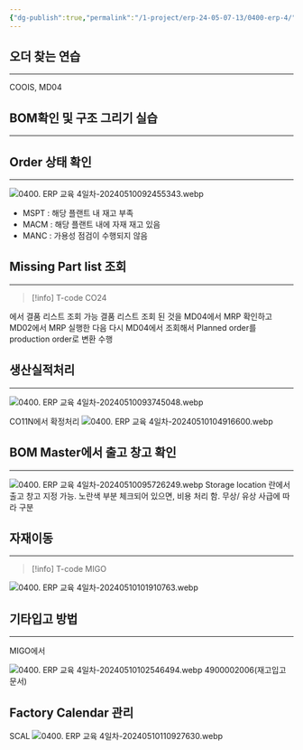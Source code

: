 ```yaml
---
{"dg-publish":true,"permalink":"/1-project/erp-24-05-07-13/0400-erp-4/"}
---
```



## 오더 찾는 연습
---
COOIS, MD04

## BOM확인 및 구조 그리기 실습
---
<style> .container {font-family: sans-serif; text-align: center;} .button-wrapper button {z-index: 1;height: 40px; width: 100px; margin: 10px;padding: 5px;} .excalidraw .App-menu_top .buttonList { display: flex;} .excalidraw-wrapper { height: 800px; margin: 50px; position: relative;} :root[dir="ltr"] .excalidraw .layer-ui__wrapper .zen-mode-transition.App-menu_bottom--transition-left {transform: none;} </style><script src="https://cdn.jsdelivr.net/npm/react@17/umd/react.production.min.js"></script><script src="https://cdn.jsdelivr.net/npm/react-dom@17/umd/react-dom.production.min.js"></script><script type="text/javascript" src="https://cdn.jsdelivr.net/npm/@excalidraw/excalidraw@0/dist/excalidraw.production.min.js"></script><div id="Drawing_2024-05-10_0917.17.excalidraw.md1"></div><script>(function(){const InitialData={"type":"excalidraw","version":2,"source":"https://github.com/zsviczian/obsidian-excalidraw-plugin/releases/tag/2.1.7","elements":[{"type":"rectangle","version":9,"versionNonce":1289749603,"index":"ar1","isDeleted":false,"id":"kGM0MYWKFAsHzEmpONKBW","fillStyle":"solid","strokeWidth":2,"strokeStyle":"solid","roughness":1,"opacity":100,"angle":0,"x":614.982421875,"y":204.9921875,"strokeColor":"#1e1e1e","backgroundColor":"transparent","width":115.796875,"height":47.5,"seed":94942755,"groupIds":[],"frameId":null,"roundness":null,"boundElements":[{"type":"text","id":"75rsihG7"},{"id":"yX2N8bxmwuDN6Wx1RtDSr","type":"arrow"},{"id":"XSBdXwuzz_xXVbknpg5nr","type":"arrow"},{"id":"o2gsjajE7RxeaiSUqC-Po","type":"arrow"},{"id":"J-cIx0H7kk19OdgNVJMHv","type":"arrow"}],"updated":1715301351104,"link":null,"locked":false},{"type":"rectangle","version":9,"versionNonce":1952130893,"index":"ar2","isDeleted":false,"id":"OpvCde5OY0J2l2pRyB3SV","fillStyle":"solid","strokeWidth":2,"strokeStyle":"solid","roughness":1,"opacity":100,"angle":0,"x":120.216796875,"y":334.9921875,"strokeColor":"#1e1e1e","backgroundColor":"transparent","width":113.609375,"height":47.5,"seed":2014575043,"groupIds":[],"frameId":null,"roundness":null,"boundElements":[{"type":"text","id":"Q6tu1hLD"},{"id":"yX2N8bxmwuDN6Wx1RtDSr","type":"arrow"},{"id":"3WrEOq13DB0qEJVF7VNAm","type":"arrow"},{"id":"jTbFR_l3qcvU7jncQD9w-","type":"arrow"},{"id":"abvgqtWm4mcWZEzOwBjyY","type":"arrow"}],"updated":1715301351104,"link":null,"locked":false},{"type":"rectangle","version":8,"versionNonce":1875345411,"index":"ar3","isDeleted":false,"id":"Tp_GYp_GE9gfYzzDWMl4A","fillStyle":"solid","strokeWidth":2,"strokeStyle":"solid","roughness":1,"opacity":100,"angle":0,"x":533.642578125,"y":334.9921875,"strokeColor":"#1e1e1e","backgroundColor":"transparent","width":113.609375,"height":47.5,"seed":1872087395,"groupIds":[],"frameId":null,"roundness":null,"boundElements":[{"type":"text","id":"2xvFiuGm"},{"id":"XSBdXwuzz_xXVbknpg5nr","type":"arrow"},{"id":"IDCtQxnMA8FdEngjbHTkX","type":"arrow"},{"id":"h4Ydtrf3489KUCoBBtxdr","type":"arrow"}],"updated":1715301351104,"link":null,"locked":false},{"type":"rectangle","version":6,"versionNonce":1920120237,"index":"ar4","isDeleted":false,"id":"kHtYiJtK8Vq4OYRLt4Y2A","fillStyle":"solid","strokeWidth":2,"strokeStyle":"solid","roughness":1,"opacity":100,"angle":0,"x":697.251953125,"y":334.9921875,"strokeColor":"#1e1e1e","backgroundColor":"transparent","width":116.125,"height":47.5,"seed":561816835,"groupIds":[],"frameId":null,"roundness":null,"boundElements":[{"type":"text","id":"GvfXE8qt"},{"id":"o2gsjajE7RxeaiSUqC-Po","type":"arrow"}],"updated":1715301351104,"link":null,"locked":false},{"type":"rectangle","version":6,"versionNonce":729712547,"index":"ar5","isDeleted":false,"id":"JY1PCshZKK8rLwIfo91wB","fillStyle":"solid","strokeWidth":2,"strokeStyle":"solid","roughness":1,"opacity":100,"angle":0,"x":863.376953125,"y":334.9921875,"strokeColor":"#1e1e1e","backgroundColor":"transparent","width":116.90625,"height":47.5,"seed":356977827,"groupIds":[],"frameId":null,"roundness":null,"boundElements":[{"type":"text","id":"Hh2Olhx2"},{"id":"J-cIx0H7kk19OdgNVJMHv","type":"arrow"}],"updated":1715301351104,"link":null,"locked":false},{"type":"rectangle","version":6,"versionNonce":927561741,"index":"ar6","isDeleted":false,"id":"TQW-lTf6RvSpPFpNX6J8y","fillStyle":"solid","strokeWidth":2,"strokeStyle":"solid","roughness":1,"opacity":100,"angle":0,"x":-46.537109375,"y":464.9921875,"strokeColor":"#1e1e1e","backgroundColor":"transparent","width":116.125,"height":47.5,"seed":1587773507,"groupIds":[],"frameId":null,"roundness":null,"boundElements":[{"type":"text","id":"v3gh8VcL"},{"id":"3WrEOq13DB0qEJVF7VNAm","type":"arrow"}],"updated":1715301351104,"link":null,"locked":false},{"type":"rectangle","version":6,"versionNonce":1446222659,"index":"ar8","isDeleted":false,"id":"x-vAvaXg-fLEnAIXNU-ve","fillStyle":"solid","strokeWidth":2,"strokeStyle":"solid","roughness":1,"opacity":100,"angle":0,"x":119.587890625,"y":464.9921875,"strokeColor":"#1e1e1e","backgroundColor":"transparent","width":116.125,"height":47.5,"seed":393248739,"groupIds":[],"frameId":null,"roundness":null,"boundElements":[{"type":"text","id":"dJfNumwT"},{"id":"jTbFR_l3qcvU7jncQD9w-","type":"arrow"}],"updated":1715301351104,"link":null,"locked":false},{"type":"rectangle","version":9,"versionNonce":215543405,"index":"ar9","isDeleted":false,"id":"NcbpqrqBZJJtW8XWx8x1G","fillStyle":"solid","strokeWidth":2,"strokeStyle":"solid","roughness":1,"opacity":100,"angle":0,"x":285.712890625,"y":464.9921875,"strokeColor":"#1e1e1e","backgroundColor":"transparent","width":113.609375,"height":47.5,"seed":431786883,"groupIds":[],"frameId":null,"roundness":null,"boundElements":[{"type":"text","id":"5Ori5lPg"},{"id":"abvgqtWm4mcWZEzOwBjyY","type":"arrow"},{"id":"B8KnhJGRuFSZq-UyWFpuZ","type":"arrow"},{"id":"xenD-PEFwNopq80JM49Qr","type":"arrow"},{"id":"yBZwuC8188H4Pwz4pg-rT","type":"arrow"}],"updated":1715301351104,"link":null,"locked":false},{"type":"rectangle","version":8,"versionNonce":2084911843,"index":"arA","isDeleted":false,"id":"fhdF7tMbNUgTey7s1XPP-","fillStyle":"solid","strokeWidth":2,"strokeStyle":"solid","roughness":1,"opacity":100,"angle":0,"x":35.294921875,"y":594.9921875,"strokeColor":"#1e1e1e","backgroundColor":"transparent","width":116.09375,"height":47.5,"seed":2043028259,"groupIds":[],"frameId":null,"roundness":null,"boundElements":[{"type":"text","id":"2vr7VEYH"},{"id":"B8KnhJGRuFSZq-UyWFpuZ","type":"arrow"},{"id":"DHmXkZ1e_48l7T-mMVax5","type":"arrow"},{"id":"BSeC-9v12kIWZMEa-K2Qc","type":"arrow"}],"updated":1715301351104,"link":null,"locked":false},{"type":"rectangle","version":6,"versionNonce":1105893581,"index":"arB","isDeleted":false,"id":"6h5XLISUH9fCEMYTkvmTs","fillStyle":"solid","strokeWidth":2,"strokeStyle":"solid","roughness":1,"opacity":100,"angle":0,"x":283.205078125,"y":594.9921875,"strokeColor":"#1e1e1e","backgroundColor":"transparent","width":118.625,"height":47.5,"seed":1073465027,"groupIds":[],"frameId":null,"roundness":null,"boundElements":[{"type":"text","id":"QrCVMUpj"},{"id":"xenD-PEFwNopq80JM49Qr","type":"arrow"}],"updated":1715301351104,"link":null,"locked":false},{"type":"rectangle","version":6,"versionNonce":440526467,"index":"arC","isDeleted":false,"id":"TjnsYlNaNW0_jTnAUAFO0","fillStyle":"solid","strokeWidth":2,"strokeStyle":"solid","roughness":1,"opacity":100,"angle":0,"x":451.830078125,"y":594.9921875,"strokeColor":"#1e1e1e","backgroundColor":"transparent","width":118.625,"height":47.5,"seed":1660679779,"groupIds":[],"frameId":null,"roundness":null,"boundElements":[{"type":"text","id":"CeYh8feZ"},{"id":"yBZwuC8188H4Pwz4pg-rT","type":"arrow"}],"updated":1715301351104,"link":null,"locked":false},{"type":"rectangle","version":6,"versionNonce":270006061,"index":"arD","isDeleted":false,"id":"-zZuGrho_N9zLvWtWY7Y8","fillStyle":"solid","strokeWidth":2,"strokeStyle":"solid","roughness":1,"opacity":100,"angle":0,"x":-50.283203125,"y":724.9921875,"strokeColor":"#1e1e1e","backgroundColor":"transparent","width":118.625,"height":47.5,"seed":26554883,"groupIds":[],"frameId":null,"roundness":null,"boundElements":[{"type":"text","id":"vResWIUA"},{"id":"DHmXkZ1e_48l7T-mMVax5","type":"arrow"}],"updated":1715301351104,"link":null,"locked":false},{"type":"rectangle","version":6,"versionNonce":384310819,"index":"arE","isDeleted":false,"id":"kRkBfZqkiNM0Vc042MOsO","fillStyle":"solid","strokeWidth":2,"strokeStyle":"solid","roughness":1,"opacity":100,"angle":0,"x":118.341796875,"y":724.9921875,"strokeColor":"#1e1e1e","backgroundColor":"transparent","width":118.625,"height":47.5,"seed":1556478371,"groupIds":[],"frameId":null,"roundness":null,"boundElements":[{"type":"text","id":"Trda5q93"},{"id":"BSeC-9v12kIWZMEa-K2Qc","type":"arrow"}],"updated":1715301351104,"link":null,"locked":false},{"type":"rectangle","version":6,"versionNonce":1103792525,"index":"arG","isDeleted":false,"id":"k-wrV_csm44ngSTLwTtHr","fillStyle":"solid","strokeWidth":2,"strokeStyle":"solid","roughness":1,"opacity":100,"angle":0,"x":449.322265625,"y":464.9921875,"strokeColor":"#1e1e1e","backgroundColor":"transparent","width":116.125,"height":47.5,"seed":297585987,"groupIds":[],"frameId":null,"roundness":null,"boundElements":[{"type":"text","id":"yKsoyydh"},{"id":"IDCtQxnMA8FdEngjbHTkX","type":"arrow"}],"updated":1715301351104,"link":null,"locked":false},{"type":"rectangle","version":6,"versionNonce":2099667395,"index":"arH","isDeleted":false,"id":"eIu6ZZIiMERiSZXh8BqM7","fillStyle":"solid","strokeWidth":2,"strokeStyle":"solid","roughness":1,"opacity":100,"angle":0,"x":615.447265625,"y":464.9921875,"strokeColor":"#1e1e1e","backgroundColor":"transparent","width":116.125,"height":47.5,"seed":332934371,"groupIds":[],"frameId":null,"roundness":null,"boundElements":[{"type":"text","id":"NvlXzQSc"},{"id":"h4Ydtrf3489KUCoBBtxdr","type":"arrow"}],"updated":1715301351104,"link":null,"locked":false},{"type":"arrow","version":11,"versionNonce":1236323661,"index":"arI","isDeleted":false,"id":"yX2N8bxmwuDN6Wx1RtDSr","fillStyle":"solid","strokeWidth":2,"strokeStyle":"solid","roughness":1,"opacity":100,"angle":0,"x":613.982421875,"y":236.4633213880631,"strokeColor":"#1e1e1e","backgroundColor":"transparent","width":436.960625,"height":93.2288661119369,"seed":1722194051,"groupIds":[],"frameId":null,"roundness":{"type":2},"boundElements":[{"type":"text","id":"AcQNrOSe"}],"updated":1715302083255,"link":null,"locked":false,"startBinding":{"elementId":"kGM0MYWKFAsHzEmpONKBW","gap":1,"focus":-0.000014296130961960877},"endBinding":{"elementId":"OpvCde5OY0J2l2pRyB3SV","gap":5.299999999999997,"focus":0.000005501306560428155},"lastCommittedPoint":null,"startArrowhead":null,"endArrowhead":"arrow","points":[[0,0],[-436.960625,57.27886611193691],[-436.960625,93.2288661119369]]},{"type":"arrow","version":11,"versionNonce":2051338317,"index":"arJ","isDeleted":false,"id":"XSBdXwuzz_xXVbknpg5nr","fillStyle":"solid","strokeWidth":2,"strokeStyle":"solid","roughness":1,"opacity":100,"angle":0,"x":641.4925786931818,"y":253.49218750000006,"strokeColor":"#1e1e1e","backgroundColor":"transparent","width":51.04578181818181,"height":76.19999999999993,"seed":400986147,"groupIds":[],"frameId":null,"roundness":{"type":2},"boundElements":[{"type":"text","id":"dsz58Kcq"}],"updated":1715302083257,"link":null,"locked":false,"startBinding":{"elementId":"kGM0MYWKFAsHzEmpONKBW","gap":1,"focus":-0.0000013556016067877558},"endBinding":{"elementId":"Tp_GYp_GE9gfYzzDWMl4A","gap":5.299999999999997,"focus":-0.000008251959840141892},"lastCommittedPoint":null,"startArrowhead":null,"endArrowhead":"arrow","points":[[0,0],[-51.04578181818181,40.24999999999994],[-51.04578181818181,76.19999999999993]]},{"type":"arrow","version":11,"versionNonce":973705869,"index":"arK","isDeleted":false,"id":"o2gsjajE7RxeaiSUqC-Po","fillStyle":"solid","strokeWidth":2,"strokeStyle":"solid","roughness":1,"opacity":100,"angle":0,"x":704.2690150568181,"y":253.4921875,"strokeColor":"#1e1e1e","backgroundColor":"transparent","width":51.04578181818181,"height":76.19999999999999,"seed":2038862787,"groupIds":[],"frameId":null,"roundness":{"type":2},"boundElements":[{"type":"text","id":"BMdVA4JS"}],"updated":1715302083258,"link":null,"locked":false,"startBinding":{"elementId":"kGM0MYWKFAsHzEmpONKBW","gap":1,"focus":0.0000027757556718765834},"endBinding":{"elementId":"kHtYiJtK8Vq4OYRLt4Y2A","gap":5.299999999999997,"focus":0.0000059203444556528615},"lastCommittedPoint":null,"startArrowhead":null,"endArrowhead":"arrow","points":[[0,0],[51.04578181818181,40.25],[51.04578181818181,76.19999999999999]]},{"type":"arrow","version":11,"versionNonce":172364621,"index":"arL","isDeleted":false,"id":"J-cIx0H7kk19OdgNVJMHv","fillStyle":"solid","strokeWidth":2,"strokeStyle":"solid","roughness":1,"opacity":100,"angle":0,"x":731.779296875,"y":244.12015613909972,"strokeColor":"#1e1e1e","backgroundColor":"transparent","width":190.05050000000006,"height":85.57203136090027,"seed":463807331,"groupIds":[],"frameId":null,"roundness":{"type":2},"boundElements":[{"type":"text","id":"uKIE1trZ"}],"updated":1715302083259,"link":null,"locked":false,"startBinding":{"elementId":"kGM0MYWKFAsHzEmpONKBW","gap":1,"focus":-0.000009406573364124251},"endBinding":{"elementId":"JY1PCshZKK8rLwIfo91wB","gap":5.300000000000011,"focus":-0.000004811547713550154},"lastCommittedPoint":null,"startArrowhead":null,"endArrowhead":"arrow","points":[[0,0],[190.05050000000006,49.62203136090027],[190.05050000000006,85.57203136090027]]},{"type":"arrow","version":11,"versionNonce":1751737357,"index":"arM","isDeleted":false,"id":"3WrEOq13DB0qEJVF7VNAm","fillStyle":"solid","strokeWidth":2,"strokeStyle":"solid","roughness":1,"opacity":100,"angle":0,"x":119.216796875,"y":381.4459431099401,"strokeColor":"#1e1e1e","backgroundColor":"transparent","width":107.691,"height":78.24624439005987,"seed":110149379,"groupIds":[],"frameId":null,"roundness":{"type":2},"boundElements":[{"type":"text","id":"S96vRJIs"}],"updated":1715302083259,"link":null,"locked":false,"startBinding":{"elementId":"OpvCde5OY0J2l2pRyB3SV","gap":1,"focus":-0.000013901617025718222},"endBinding":{"elementId":"TQW-lTf6RvSpPFpNX6J8y","gap":5.300000000000011,"focus":0.0000069967707211625215},"lastCommittedPoint":null,"startArrowhead":null,"endArrowhead":"arrow","points":[[0,0],[-107.691,42.29624439005991],[-107.691,78.24624439005987]]},{"type":"arrow","version":11,"versionNonce":83854541,"index":"arO","isDeleted":false,"id":"jTbFR_l3qcvU7jncQD9w-","fillStyle":"solid","strokeWidth":2,"strokeStyle":"solid","roughness":1,"opacity":100,"angle":0,"x":177.26049384469695,"y":383.4921875,"strokeColor":"#1e1e1e","backgroundColor":"transparent","width":0.3903030303030448,"height":76.19999999999999,"seed":885515939,"groupIds":[],"frameId":null,"roundness":{"type":2},"boundElements":[{"type":"text","id":"kK6NnSKZ"}],"updated":1715302083261,"link":null,"locked":false,"startBinding":{"elementId":"OpvCde5OY0J2l2pRyB3SV","gap":1,"focus":0.000017367063513677392},"endBinding":{"elementId":"x-vAvaXg-fLEnAIXNU-ve","gap":5.300000000000011,"focus":0.0000069967707211625215},"lastCommittedPoint":null,"startArrowhead":null,"endArrowhead":"arrow","points":[[0,0],[0.3903030303030448,40.25],[0.3903030303030448,76.19999999999999]]},{"type":"arrow","version":11,"versionNonce":1570010509,"index":"arP","isDeleted":false,"id":"abvgqtWm4mcWZEzOwBjyY","fillStyle":"solid","strokeWidth":2,"strokeStyle":"solid","roughness":1,"opacity":100,"angle":0,"x":234.826171875,"y":381.44608677846577,"strokeColor":"#1e1e1e","backgroundColor":"transparent","width":107.69162499999999,"height":78.24610072153422,"seed":1291393603,"groupIds":[],"frameId":null,"roundness":{"type":2},"boundElements":[{"type":"text","id":"KzAKffD0"}],"updated":1715302083262,"link":null,"locked":false,"startBinding":{"elementId":"OpvCde5OY0J2l2pRyB3SV","gap":1,"focus":0.000021555674257866563},"endBinding":{"elementId":"NcbpqrqBZJJtW8XWx8x1G","gap":5.300000000000011,"focus":0.000003850914591999504},"lastCommittedPoint":null,"startArrowhead":null,"endArrowhead":"arrow","points":[[0,0],[107.69162499999999,42.29610072153426],[107.69162499999999,78.24610072153422]]},{"type":"arrow","version":11,"versionNonce":1842108557,"index":"arQ","isDeleted":false,"id":"B8KnhJGRuFSZq-UyWFpuZ","fillStyle":"solid","strokeWidth":2,"strokeStyle":"solid","roughness":1,"opacity":100,"angle":0,"x":284.712890625,"y":503.82102356904113,"strokeColor":"#1e1e1e","backgroundColor":"transparent","width":191.37109375,"height":85.87116393095891,"seed":469948899,"groupIds":[],"frameId":null,"roundness":{"type":2},"boundElements":[{"type":"text","id":"ekWEReH6"}],"updated":1715302083264,"link":null,"locked":false,"startBinding":{"elementId":"NcbpqrqBZJJtW8XWx8x1G","gap":1,"focus":0.0000032421407561491594},"endBinding":{"elementId":"fhdF7tMbNUgTey7s1XPP-","gap":5.300000000000011,"focus":0},"lastCommittedPoint":null,"startArrowhead":null,"endArrowhead":"arrow","points":[[0,0],[-191.37109375,49.92116393095887],[-191.37109375,85.87116393095891]]},{"type":"arrow","version":11,"versionNonce":896912077,"index":"arR","isDeleted":false,"id":"xenD-PEFwNopq80JM49Qr","fillStyle":"solid","strokeWidth":2,"strokeStyle":"solid","roughness":1,"opacity":100,"angle":0,"x":342.517796875,"y":513.4921875,"strokeColor":"#1e1e1e","backgroundColor":"transparent","width":0,"height":76.20000000000005,"seed":1324590467,"groupIds":[],"frameId":null,"roundness":{"type":2},"boundElements":[{"type":"text","id":"hN32Pmw8"}],"updated":1715302083265,"link":null,"locked":false,"startBinding":{"elementId":"NcbpqrqBZJJtW8XWx8x1G","gap":1,"focus":-0.000003850914591999505},"endBinding":{"elementId":"6h5XLISUH9fCEMYTkvmTs","gap":5.300000000000011,"focus":0.000003688092728981612},"lastCommittedPoint":null,"startArrowhead":null,"endArrowhead":"arrow","points":[[0,0],[0,76.20000000000005]]},{"type":"arrow","version":11,"versionNonce":766589837,"index":"arS","isDeleted":false,"id":"yBZwuC8188H4Pwz4pg-rT","fillStyle":"solid","strokeWidth":2,"strokeStyle":"solid","roughness":1,"opacity":100,"angle":0,"x":400.322265625,"y":511.0248324551627,"strokeColor":"#1e1e1e","backgroundColor":"transparent","width":110.82053125000004,"height":78.66735504483734,"seed":1829371171,"groupIds":[],"frameId":null,"roundness":{"type":2},"boundElements":[{"type":"text","id":"dYXuvcHc"}],"updated":1715302083266,"link":null,"locked":false,"startBinding":{"elementId":"NcbpqrqBZJJtW8XWx8x1G","gap":1,"focus":0.000021981151301707896},"endBinding":{"elementId":"TjnsYlNaNW0_jTnAUAFO0","gap":5.300000000000011,"focus":0.0000036880927299399835},"lastCommittedPoint":null,"startArrowhead":null,"endArrowhead":"arrow","points":[[0,0],[110.82053125000004,42.71735504483729],[110.82053125000004,78.66735504483734]]},{"type":"arrow","version":11,"versionNonce":349666381,"index":"arT","isDeleted":false,"id":"DHmXkZ1e_48l7T-mMVax5","fillStyle":"solid","strokeWidth":2,"strokeStyle":"solid","roughness":1,"opacity":100,"angle":0,"x":61.238681723484795,"y":643.4921875,"strokeColor":"#1e1e1e","backgroundColor":"transparent","width":52.20888484848479,"height":76.20000000000005,"seed":297033923,"groupIds":[],"frameId":null,"roundness":{"type":2},"boundElements":[{"type":"text","id":"hgzAxsYV"}],"updated":1715302083266,"link":null,"locked":false,"startBinding":{"elementId":"fhdF7tMbNUgTey7s1XPP-","gap":1,"focus":-0.00000545672651743075},"endBinding":{"elementId":"-zZuGrho_N9zLvWtWY7Y8","gap":5.2999999999999545,"focus":0.00000842992623818567},"lastCommittedPoint":null,"startArrowhead":null,"endArrowhead":"arrow","points":[[0,0],[-52.20888484848479,40.25],[-52.20888484848479,76.20000000000005]]},{"type":"arrow","version":11,"versionNonce":712281357,"index":"arU","isDeleted":false,"id":"BSeC-9v12kIWZMEa-K2Qc","fillStyle":"solid","strokeWidth":2,"strokeStyle":"solid","roughness":1,"opacity":100,"angle":0,"x":125.44493626893939,"y":643.4921875,"strokeColor":"#1e1e1e","backgroundColor":"transparent","width":52.2098606060606,"height":76.20000000000005,"seed":1720799331,"groupIds":[],"frameId":null,"roundness":{"type":2},"boundElements":[{"type":"text","id":"2le9xQEp"}],"updated":1715302083267,"link":null,"locked":false,"startBinding":{"elementId":"fhdF7tMbNUgTey7s1XPP-","gap":1,"focus":0.000011936511909634088},"endBinding":{"elementId":"kRkBfZqkiNM0Vc042MOsO","gap":5.2999999999999545,"focus":0.000008429926237946076},"lastCommittedPoint":null,"startArrowhead":null,"endArrowhead":"arrow","points":[[0,0],[52.2098606060606,40.25],[52.2098606060606,76.20000000000005]]},{"type":"arrow","version":11,"versionNonce":991194573,"index":"arV","isDeleted":false,"id":"IDCtQxnMA8FdEngjbHTkX","fillStyle":"solid","strokeWidth":2,"strokeStyle":"solid","roughness":1,"opacity":100,"angle":0,"x":558.819905965909,"y":383.4921875,"strokeColor":"#1e1e1e","backgroundColor":"transparent","width":51.43510909090901,"height":76.19999999999999,"seed":1567575043,"groupIds":[],"frameId":null,"roundness":{"type":2},"boundElements":[{"type":"text","id":"daeeIS5c"}],"updated":1715302083268,"link":null,"locked":false,"startBinding":{"elementId":"Tp_GYp_GE9gfYzzDWMl4A","gap":1,"focus":-0.0000050524117632588995},"endBinding":{"elementId":"k-wrV_csm44ngSTLwTtHr","gap":5.300000000000011,"focus":5.38213132510079e-7},"lastCommittedPoint":null,"startArrowhead":null,"endArrowhead":"arrow","points":[[0,0],[-51.43510909090901,40.25],[-51.43510909090901,76.19999999999999]]},{"type":"arrow","version":11,"versionNonce":1615011469,"index":"arW","isDeleted":false,"id":"h4Ydtrf3489KUCoBBtxdr","fillStyle":"solid","strokeWidth":2,"strokeStyle":"solid","roughness":1,"opacity":100,"angle":0,"x":622.0746877840909,"y":383.4921875,"strokeColor":"#1e1e1e","backgroundColor":"transparent","width":51.43510909090912,"height":76.19999999999999,"seed":709677987,"groupIds":[],"frameId":null,"roundness":{"type":2},"boundElements":[{"type":"text","id":"5F09szJs"}],"updated":1715302083269,"link":null,"locked":false,"startBinding":{"elementId":"Tp_GYp_GE9gfYzzDWMl4A","gap":1,"focus":0.000004335295254803785},"endBinding":{"elementId":"eIu6ZZIiMERiSZXh8BqM7","gap":5.300000000000011,"focus":5.38213132510079e-7},"lastCommittedPoint":null,"startArrowhead":null,"endArrowhead":"arrow","points":[[0,0],[51.43510909090912,40.25],[51.43510909090912,76.19999999999999]]},{"type":"text","version":6,"versionNonce":1806593165,"index":"arX","isDeleted":false,"id":"75rsihG7","fillStyle":"solid","strokeWidth":2,"strokeStyle":"solid","roughness":1,"opacity":100,"angle":0,"x":630.410888671875,"y":216.2421875,"strokeColor":"#1e1e1e","backgroundColor":"transparent","width":84.93994140625,"height":25,"seed":2102945603,"groupIds":[],"frameId":null,"roundness":null,"boundElements":[],"updated":1715301351104,"link":null,"locked":false,"fontSize":20,"fontFamily":1,"text":"T-FFP113","rawText":"T-FFP113","textAlign":"center","verticalAlign":"middle","containerId":"kGM0MYWKFAsHzEmpONKBW","originalText":"T-FFP113","lineHeight":1.25},{"type":"text","version":6,"versionNonce":1042689731,"index":"arY","isDeleted":false,"id":"Q6tu1hLD","fillStyle":"solid","strokeWidth":2,"strokeStyle":"solid","roughness":1,"opacity":100,"angle":0,"x":133.87152099609375,"y":346.2421875,"strokeColor":"#1e1e1e","backgroundColor":"transparent","width":86.2999267578125,"height":25,"seed":2096137955,"groupIds":[],"frameId":null,"roundness":null,"boundElements":[],"updated":1715301351104,"link":null,"locked":false,"fontSize":20,"fontFamily":1,"text":"T-SSP113","rawText":"T-SSP113","textAlign":"center","verticalAlign":"middle","containerId":"OpvCde5OY0J2l2pRyB3SV","originalText":"T-SSP113","lineHeight":1.25},{"type":"text","version":6,"versionNonce":1101746925,"index":"arZ","isDeleted":false,"id":"2xvFiuGm","fillStyle":"solid","strokeWidth":2,"strokeStyle":"solid","roughness":1,"opacity":100,"angle":0,"x":542.8873062133789,"y":346.2421875,"strokeColor":"#1e1e1e","backgroundColor":"transparent","width":95.11991882324219,"height":25,"seed":2141434499,"groupIds":[],"frameId":null,"roundness":null,"boundElements":[],"updated":1715301351104,"link":null,"locked":false,"fontSize":20,"fontFamily":1,"text":"T-SSP213","rawText":"T-SSP213","textAlign":"center","verticalAlign":"middle","containerId":"Tp_GYp_GE9gfYzzDWMl4A","originalText":"T-SSP213","lineHeight":1.25},{"type":"text","version":6,"versionNonce":2140757603,"index":"ara","isDeleted":false,"id":"GvfXE8qt","fillStyle":"solid","strokeWidth":2,"strokeStyle":"solid","roughness":1,"opacity":100,"angle":0,"x":711.464485168457,"y":346.2421875,"strokeColor":"#1e1e1e","backgroundColor":"transparent","width":87.69993591308594,"height":25,"seed":103836195,"groupIds":[],"frameId":null,"roundness":null,"boundElements":[],"updated":1715301351104,"link":null,"locked":false,"fontSize":20,"fontFamily":1,"text":"T-RSP113","rawText":"T-RSP113","textAlign":"center","verticalAlign":"middle","containerId":"kHtYiJtK8Vq4OYRLt4Y2A","originalText":"T-RSP113","lineHeight":1.25},{"type":"text","version":6,"versionNonce":1744596301,"index":"arb","isDeleted":false,"id":"Hh2Olhx2","fillStyle":"solid","strokeWidth":2,"strokeStyle":"solid","roughness":1,"opacity":100,"angle":0,"x":872.7201156616211,"y":346.2421875,"strokeColor":"#1e1e1e","backgroundColor":"transparent","width":98.21992492675781,"height":25,"seed":1971662275,"groupIds":[],"frameId":null,"roundness":null,"boundElements":[],"updated":1715301351104,"link":null,"locked":false,"fontSize":20,"fontFamily":1,"text":"T-DSP100","rawText":"T-DSP100","textAlign":"center","verticalAlign":"middle","containerId":"JY1PCshZKK8rLwIfo91wB","originalText":"T-DSP100","lineHeight":1.25},{"type":"text","version":6,"versionNonce":1984272899,"index":"ard","isDeleted":false,"id":"v3gh8VcL","fillStyle":"solid","strokeWidth":2,"strokeStyle":"solid","roughness":1,"opacity":100,"angle":0,"x":-35.79457092285156,"y":476.2421875,"strokeColor":"#1e1e1e","backgroundColor":"transparent","width":94.63992309570312,"height":25,"seed":281050467,"groupIds":[],"frameId":null,"roundness":null,"boundElements":[],"updated":1715301351104,"link":null,"locked":false,"fontSize":20,"fontFamily":1,"text":"T-RSP513","rawText":"T-RSP513","textAlign":"center","verticalAlign":"middle","containerId":"TQW-lTf6RvSpPFpNX6J8y","originalText":"T-RSP513","lineHeight":1.25},{"type":"text","version":6,"versionNonce":771439533,"index":"are","isDeleted":false,"id":"dJfNumwT","fillStyle":"solid","strokeWidth":2,"strokeStyle":"solid","roughness":1,"opacity":100,"angle":0,"x":130.1104278564453,"y":476.2421875,"strokeColor":"#1e1e1e","backgroundColor":"transparent","width":95.07992553710938,"height":25,"seed":858839299,"groupIds":[],"frameId":null,"roundness":null,"boundElements":[],"updated":1715301351104,"link":null,"locked":false,"fontSize":20,"fontFamily":1,"text":"T-RSP613","rawText":"T-RSP613","textAlign":"center","verticalAlign":"middle","containerId":"x-vAvaXg-fLEnAIXNU-ve","originalText":"T-RSP613","lineHeight":1.25},{"type":"text","version":6,"versionNonce":791241123,"index":"arf","isDeleted":false,"id":"5Ori5lPg","fillStyle":"solid","strokeWidth":2,"strokeStyle":"solid","roughness":1,"opacity":100,"angle":0,"x":295.26761627197266,"y":476.2421875,"strokeColor":"#1e1e1e","backgroundColor":"transparent","width":94.49992370605469,"height":25,"seed":1247068323,"groupIds":[],"frameId":null,"roundness":null,"boundElements":[],"updated":1715301351104,"link":null,"locked":false,"fontSize":20,"fontFamily":1,"text":"T-SSP313","rawText":"T-SSP313","textAlign":"center","verticalAlign":"middle","containerId":"NcbpqrqBZJJtW8XWx8x1G","originalText":"T-SSP313","lineHeight":1.25},{"type":"text","version":6,"versionNonce":1003568653,"index":"arg","isDeleted":false,"id":"2vr7VEYH","fillStyle":"solid","strokeWidth":2,"strokeStyle":"solid","roughness":1,"opacity":100,"angle":0,"x":48.231834411621094,"y":606.2421875,"strokeColor":"#1e1e1e","backgroundColor":"transparent","width":90.21992492675781,"height":25,"seed":265991235,"groupIds":[],"frameId":null,"roundness":null,"boundElements":[],"updated":1715301351104,"link":null,"locked":false,"fontSize":20,"fontFamily":1,"text":"T-SPT113","rawText":"T-SPT113","textAlign":"center","verticalAlign":"middle","containerId":"fhdF7tMbNUgTey7s1XPP-","originalText":"T-SPT113","lineHeight":1.25},{"type":"text","version":6,"versionNonce":326317379,"index":"arh","isDeleted":false,"id":"QrCVMUpj","fillStyle":"solid","strokeWidth":2,"strokeStyle":"solid","roughness":1,"opacity":100,"angle":0,"x":292.29761505126953,"y":606.2421875,"strokeColor":"#1e1e1e","backgroundColor":"transparent","width":100.43992614746094,"height":25,"seed":60896227,"groupIds":[],"frameId":null,"roundness":null,"boundElements":[],"updated":1715301351104,"link":null,"locked":false,"fontSize":20,"fontFamily":1,"text":"T-RPT213","rawText":"T-RPT213","textAlign":"center","verticalAlign":"middle","containerId":"6h5XLISUH9fCEMYTkvmTs","originalText":"T-RPT213","lineHeight":1.25},{"type":"text","version":6,"versionNonce":2021127277,"index":"ari","isDeleted":false,"id":"CeYh8feZ","fillStyle":"solid","strokeWidth":2,"strokeStyle":"solid","roughness":1,"opacity":100,"angle":0,"x":460.92261505126953,"y":606.2421875,"strokeColor":"#1e1e1e","backgroundColor":"transparent","width":100.43992614746094,"height":25,"seed":632733571,"groupIds":[],"frameId":null,"roundness":null,"boundElements":[],"updated":1715301351104,"link":null,"locked":false,"fontSize":20,"fontFamily":1,"text":"T-RPT213","rawText":"T-RPT213","textAlign":"center","verticalAlign":"middle","containerId":"TjnsYlNaNW0_jTnAUAFO0","originalText":"T-RPT213","lineHeight":1.25},{"type":"text","version":6,"versionNonce":1652659427,"index":"arj","isDeleted":false,"id":"vResWIUA","fillStyle":"solid","strokeWidth":2,"strokeStyle":"solid","roughness":1,"opacity":100,"angle":0,"x":-40.88066864013672,"y":736.2421875,"strokeColor":"#1e1e1e","backgroundColor":"transparent","width":99.81993103027344,"height":25,"seed":1884935971,"groupIds":[],"frameId":null,"roundness":null,"boundElements":[],"updated":1715301351104,"link":null,"locked":false,"fontSize":20,"fontFamily":1,"text":"T-RPT313","rawText":"T-RPT313","textAlign":"center","verticalAlign":"middle","containerId":"-zZuGrho_N9zLvWtWY7Y8","originalText":"T-RPT313","lineHeight":1.25},{"type":"text","version":6,"versionNonce":800644813,"index":"arl","isDeleted":false,"id":"Trda5q93","fillStyle":"solid","strokeWidth":2,"strokeStyle":"solid","roughness":1,"opacity":100,"angle":0,"x":128.15433502197266,"y":736.2421875,"strokeColor":"#1e1e1e","backgroundColor":"transparent","width":98.99992370605469,"height":25,"seed":301529795,"groupIds":[],"frameId":null,"roundness":null,"boundElements":[],"updated":1715301351104,"link":null,"locked":false,"fontSize":20,"fontFamily":1,"text":"T-RPT413","rawText":"T-RPT413","textAlign":"center","verticalAlign":"middle","containerId":"kRkBfZqkiNM0Vc042MOsO","originalText":"T-RPT413","lineHeight":1.25},{"type":"text","version":6,"versionNonce":1810038915,"index":"arm","isDeleted":false,"id":"yKsoyydh","fillStyle":"solid","strokeWidth":2,"strokeStyle":"solid","roughness":1,"opacity":100,"angle":0,"x":460.8647994995117,"y":476.2421875,"strokeColor":"#1e1e1e","backgroundColor":"transparent","width":93.03993225097656,"height":25,"seed":1731373667,"groupIds":[],"frameId":null,"roundness":null,"boundElements":[],"updated":1715301351104,"link":null,"locked":false,"fontSize":20,"fontFamily":1,"text":"T-RSP713","rawText":"T-RSP713","textAlign":"center","verticalAlign":"middle","containerId":"k-wrV_csm44ngSTLwTtHr","originalText":"T-RSP713","lineHeight":1.25},{"type":"text","version":6,"versionNonce":2016247085,"index":"arn","isDeleted":false,"id":"NvlXzQSc","fillStyle":"solid","strokeWidth":2,"strokeStyle":"solid","roughness":1,"opacity":100,"angle":0,"x":624.7198028564453,"y":476.2421875,"strokeColor":"#1e1e1e","backgroundColor":"transparent","width":97.57992553710938,"height":25,"seed":886400515,"groupIds":[],"frameId":null,"roundness":null,"boundElements":[],"updated":1715301351104,"link":null,"locked":false,"fontSize":20,"fontFamily":1,"text":"T-RSP813","rawText":"T-RSP813","textAlign":"center","verticalAlign":"middle","containerId":"eIu6ZZIiMERiSZXh8BqM7","originalText":"T-RSP813","lineHeight":1.25},{"type":"text","version":6,"versionNonce":156629027,"index":"aro","isDeleted":false,"id":"AcQNrOSe","fillStyle":"solid","strokeWidth":2,"strokeStyle":"solid","roughness":1,"opacity":100,"angle":0,"x":174.31179779052735,"y":281.2421875,"strokeColor":"#1e1e1e","backgroundColor":"transparent","width":5.4199981689453125,"height":25,"seed":568307107,"groupIds":[],"frameId":null,"roundness":null,"boundElements":[],"updated":1715301351104,"link":null,"locked":false,"fontSize":20,"fontFamily":1,"text":"1","rawText":"1","textAlign":"center","verticalAlign":"middle","containerId":"yX2N8bxmwuDN6Wx1RtDSr","originalText":"1","lineHeight":1.25},{"type":"text","version":6,"versionNonce":1497321357,"index":"arp","isDeleted":false,"id":"dsz58Kcq","fillStyle":"solid","strokeWidth":2,"strokeStyle":"solid","roughness":1,"opacity":100,"angle":0,"x":587.7367977905274,"y":281.2421875,"strokeColor":"#1e1e1e","backgroundColor":"transparent","width":5.4199981689453125,"height":25,"seed":1904214339,"groupIds":[],"frameId":null,"roundness":null,"boundElements":[],"updated":1715301351104,"link":null,"locked":false,"fontSize":20,"fontFamily":1,"text":"1","rawText":"1","textAlign":"center","verticalAlign":"middle","containerId":"XSBdXwuzz_xXVbknpg5nr","originalText":"1","lineHeight":1.25},{"type":"text","version":6,"versionNonce":1489566659,"index":"arq","isDeleted":false,"id":"BMdVA4JS","fillStyle":"solid","strokeWidth":2,"strokeStyle":"solid","roughness":1,"opacity":100,"angle":0,"x":752.6047977905273,"y":281.2421875,"strokeColor":"#1e1e1e","backgroundColor":"transparent","width":5.4199981689453125,"height":25,"seed":2098520291,"groupIds":[],"frameId":null,"roundness":null,"boundElements":[],"updated":1715301351104,"link":null,"locked":false,"fontSize":20,"fontFamily":1,"text":"1","rawText":"1","textAlign":"center","verticalAlign":"middle","containerId":"o2gsjajE7RxeaiSUqC-Po","originalText":"1","lineHeight":1.25},{"type":"text","version":6,"versionNonce":824694253,"index":"arr","isDeleted":false,"id":"uKIE1trZ","fillStyle":"solid","strokeWidth":2,"strokeStyle":"solid","roughness":1,"opacity":100,"angle":0,"x":919.1197977905274,"y":281.2421875,"strokeColor":"#1e1e1e","backgroundColor":"transparent","width":5.4199981689453125,"height":25,"seed":1848429699,"groupIds":[],"frameId":null,"roundness":null,"boundElements":[],"updated":1715301351104,"link":null,"locked":false,"fontSize":20,"fontFamily":1,"text":"1","rawText":"1","textAlign":"center","verticalAlign":"middle","containerId":"J-cIx0H7kk19OdgNVJMHv","originalText":"1","lineHeight":1.25},{"type":"text","version":6,"versionNonce":911903587,"index":"art","isDeleted":false,"id":"S96vRJIs","fillStyle":"solid","strokeWidth":2,"strokeStyle":"solid","roughness":1,"opacity":100,"angle":0,"x":4.4058017578124975,"y":411.2421875,"strokeColor":"#1e1e1e","backgroundColor":"transparent","width":14.239990234375,"height":25,"seed":948323363,"groupIds":[],"frameId":null,"roundness":null,"boundElements":[],"updated":1715301351104,"link":null,"locked":false,"fontSize":20,"fontFamily":1,"text":"2","rawText":"2","textAlign":"center","verticalAlign":"middle","containerId":"3WrEOq13DB0qEJVF7VNAm","originalText":"2","lineHeight":1.25},{"type":"text","version":6,"versionNonce":1525715021,"index":"aru","isDeleted":false,"id":"kK6NnSKZ","fillStyle":"solid","strokeWidth":2,"strokeStyle":"solid","roughness":1,"opacity":100,"angle":0,"x":170.5308017578125,"y":411.2421875,"strokeColor":"#1e1e1e","backgroundColor":"transparent","width":14.239990234375,"height":25,"seed":1410320323,"groupIds":[],"frameId":null,"roundness":null,"boundElements":[],"updated":1715301351104,"link":null,"locked":false,"fontSize":20,"fontFamily":1,"text":"2","rawText":"2","textAlign":"center","verticalAlign":"middle","containerId":"jTbFR_l3qcvU7jncQD9w-","originalText":"2","lineHeight":1.25},{"type":"text","version":6,"versionNonce":1985554179,"index":"arv","isDeleted":false,"id":"KzAKffD0","fillStyle":"solid","strokeWidth":2,"strokeStyle":"solid","roughness":1,"opacity":100,"angle":0,"x":335.3978017578125,"y":411.2421875,"strokeColor":"#1e1e1e","backgroundColor":"transparent","width":14.239990234375,"height":25,"seed":921163619,"groupIds":[],"frameId":null,"roundness":null,"boundElements":[],"updated":1715301351104,"link":null,"locked":false,"fontSize":20,"fontFamily":1,"text":"2","rawText":"2","textAlign":"center","verticalAlign":"middle","containerId":"abvgqtWm4mcWZEzOwBjyY","originalText":"2","lineHeight":1.25},{"type":"text","version":6,"versionNonce":343080621,"index":"arx","isDeleted":false,"id":"ekWEReH6","fillStyle":"solid","strokeWidth":2,"strokeStyle":"solid","roughness":1,"opacity":100,"angle":0,"x":86.53179931640625,"y":541.2421875,"strokeColor":"#1e1e1e","backgroundColor":"transparent","width":13.6199951171875,"height":25,"seed":257749763,"groupIds":[],"frameId":null,"roundness":null,"boundElements":[],"updated":1715301351104,"link":null,"locked":false,"fontSize":20,"fontFamily":1,"text":"3","rawText":"3","textAlign":"center","verticalAlign":"middle","containerId":"B8KnhJGRuFSZq-UyWFpuZ","originalText":"3","lineHeight":1.25},{"type":"text","version":6,"versionNonce":1598246563,"index":"ary","isDeleted":false,"id":"hN32Pmw8","fillStyle":"solid","strokeWidth":2,"strokeStyle":"solid","roughness":1,"opacity":100,"angle":0,"x":335.70779931640624,"y":538.5921875,"strokeColor":"#1e1e1e","backgroundColor":"transparent","width":13.6199951171875,"height":25,"seed":1038981795,"groupIds":[],"frameId":null,"roundness":null,"boundElements":[],"updated":1715301351104,"link":null,"locked":false,"fontSize":20,"fontFamily":1,"text":"3","rawText":"3","textAlign":"center","verticalAlign":"middle","containerId":"xenD-PEFwNopq80JM49Qr","originalText":"3","lineHeight":1.25},{"type":"text","version":6,"versionNonce":609788173,"index":"arz","isDeleted":false,"id":"dYXuvcHc","fillStyle":"solid","strokeWidth":2,"strokeStyle":"solid","roughness":1,"opacity":100,"angle":0,"x":504.3327993164063,"y":541.2421875,"strokeColor":"#1e1e1e","backgroundColor":"transparent","width":13.6199951171875,"height":25,"seed":256396867,"groupIds":[],"frameId":null,"roundness":null,"boundElements":[],"updated":1715301351104,"link":null,"locked":false,"fontSize":20,"fontFamily":1,"text":"3","rawText":"3","textAlign":"center","verticalAlign":"middle","containerId":"yBZwuC8188H4Pwz4pg-rT","originalText":"3","lineHeight":1.25},{"type":"text","version":5,"versionNonce":1348924877,"index":"as","isDeleted":false,"id":"hgzAxsYV","fillStyle":"solid","strokeWidth":2,"strokeStyle":"solid","roughness":1,"opacity":100,"angle":0,"x":2.6298029785156274,"y":671.2421875,"strokeColor":"#1e1e1e","backgroundColor":"transparent","width":12.79998779296875,"height":25,"seed":910921187,"groupIds":[],"frameId":null,"roundness":null,"boundElements":[],"updated":1715301351103,"link":null,"locked":false,"fontSize":20,"fontFamily":1,"text":"4","rawText":"4","textAlign":"center","verticalAlign":"middle","containerId":"DHmXkZ1e_48l7T-mMVax5","originalText":"4","lineHeight":1.25},{"type":"text","version":5,"versionNonce":687911981,"index":"at","isDeleted":false,"id":"2le9xQEp","fillStyle":"solid","strokeWidth":2,"strokeStyle":"solid","roughness":1,"opacity":100,"angle":0,"x":171.2548029785156,"y":671.2421875,"strokeColor":"#1e1e1e","backgroundColor":"transparent","width":12.79998779296875,"height":25,"seed":101046659,"groupIds":[],"frameId":null,"roundness":null,"boundElements":[],"updated":1715301351103,"link":null,"locked":false,"fontSize":20,"fontFamily":1,"text":"4","rawText":"4","textAlign":"center","verticalAlign":"middle","containerId":"BSeC-9v12kIWZMEa-K2Qc","originalText":"4","lineHeight":1.25},{"type":"text","version":5,"versionNonce":412329613,"index":"au","isDeleted":false,"id":"daeeIS5c","fillStyle":"solid","strokeWidth":2,"strokeStyle":"solid","roughness":1,"opacity":100,"angle":0,"x":500.2648017578125,"y":411.2421875,"strokeColor":"#1e1e1e","backgroundColor":"transparent","width":14.239990234375,"height":25,"seed":1807069475,"groupIds":[],"frameId":null,"roundness":null,"boundElements":[],"updated":1715301351103,"link":null,"locked":false,"fontSize":20,"fontFamily":1,"text":"2","rawText":"2","textAlign":"center","verticalAlign":"middle","containerId":"IDCtQxnMA8FdEngjbHTkX","originalText":"2","lineHeight":1.25},{"type":"text","version":5,"versionNonce":1373195501,"index":"av","isDeleted":false,"id":"5F09szJs","fillStyle":"solid","strokeWidth":2,"strokeStyle":"solid","roughness":1,"opacity":100,"angle":0,"x":666.3898017578125,"y":411.2421875,"strokeColor":"#1e1e1e","backgroundColor":"transparent","width":14.239990234375,"height":25,"seed":684299459,"groupIds":[],"frameId":null,"roundness":null,"boundElements":[],"updated":1715301351103,"link":null,"locked":false,"fontSize":20,"fontFamily":1,"text":"2","rawText":"2","textAlign":"center","verticalAlign":"middle","containerId":"h4Ydtrf3489KUCoBBtxdr","originalText":"2","lineHeight":1.25},{"id":"OeHt3rrm","type":"text","x":249.70588235294127,"y":346.08593749999994,"width":187.75987243652344,"height":25,"angle":0,"strokeColor":"#1e1e1e","backgroundColor":"transparent","fillStyle":"solid","strokeWidth":2,"strokeStyle":"solid","roughness":1,"opacity":100,"groupIds":[],"frameId":null,"index":"aw","roundness":null,"seed":1111690339,"version":63,"versionNonce":811368493,"isDeleted":false,"boundElements":null,"updated":1715302209963,"link":null,"locked":false,"text":"p.order# : 1000318","rawText":"p.order# : 1000318","fontSize":20,"fontFamily":1,"textAlign":"left","verticalAlign":"top","containerId":null,"originalText":"p.order# : 1000318","lineHeight":1.25},{"id":"SSsIppQ5","type":"text","x":743.8235294117646,"y":210.7918198529411,"width":166.0798797607422,"height":25,"angle":0,"strokeColor":"#1e1e1e","backgroundColor":"transparent","fillStyle":"solid","strokeWidth":2,"strokeStyle":"solid","roughness":1,"opacity":100,"groupIds":[],"frameId":null,"index":"ax","roundness":null,"seed":1691787597,"version":34,"versionNonce":719895917,"isDeleted":false,"boundElements":null,"updated":1715302220923,"link":null,"locked":false,"text":"p.order#:1000313","rawText":"p.order#:1000313","fontSize":20,"fontFamily":1,"textAlign":"left","verticalAlign":"top","containerId":null,"originalText":"p.order#:1000313","lineHeight":1.25}],"appState":{"theme":"light","viewBackgroundColor":"#ffffff","currentItemStrokeColor":"#1e1e1e","currentItemBackgroundColor":"transparent","currentItemFillStyle":"solid","currentItemStrokeWidth":2,"currentItemStrokeStyle":"solid","currentItemRoughness":1,"currentItemOpacity":100,"currentItemFontFamily":1,"currentItemFontSize":20,"currentItemTextAlign":"left","currentItemStartArrowhead":null,"currentItemEndArrowhead":"arrow","scrollX":82.05882352941171,"scrollY":86.24862132352939,"zoom":{"value":0.8500000000000001},"currentItemRoundness":"round","gridSize":null,"gridColor":{"Bold":"#C9C9C9FF","Regular":"#EDEDEDFF"},"currentStrokeOptions":null,"previousGridSize":null,"frameRendering":{"enabled":true,"clip":true,"name":true,"outline":true},"objectsSnapModeEnabled":false},"files":{}};InitialData.scrollToContent=true;App=()=>{const e=React.useRef(null),t=React.useRef(null),[n,i]=React.useState({width:void 0,height:void 0});return React.useEffect(()=>{i({width:t.current.getBoundingClientRect().width,height:t.current.getBoundingClientRect().height});const e=()=>{i({width:t.current.getBoundingClientRect().width,height:t.current.getBoundingClientRect().height})};return window.addEventListener("resize",e),()=>window.removeEventListener("resize",e)},[t]),React.createElement(React.Fragment,null,React.createElement("div",{className:"excalidraw-wrapper",ref:t},React.createElement(ExcalidrawLib.Excalidraw,{ref:e,width:n.width,height:n.height,initialData:InitialData,viewModeEnabled:!0,zenModeEnabled:!0,gridModeEnabled:!1})))},excalidrawWrapper=document.getElementById("Drawing_2024-05-10_0917.17.excalidraw.md1");ReactDOM.render(React.createElement(App),excalidrawWrapper);})();</script>

## Order 상태 확인
---
![0400. ERP 교육 4일차-20240510092455343.webp](/img/user/1.%20Project/ERP%EA%B5%90%EC%9C%A1(24.05.07~13)/assets/0400.%20ERP%20%EA%B5%90%EC%9C%A1%204%EC%9D%BC%EC%B0%A8-20240510092455343.webp)
- MSPT : 해당 플랜트 내 재고 부족
- MACM : 해당 플랜트 내에 자재 재고 있음
- MANC : 가용성 점검이 수행되지 않음


## Missing Part list 조회
---
>[!info] T-code
CO24

에서 결품 리스트 조회 가능
결품 리스트 조회 된 것을 MD04에서 MRP 확인하고 MD02에서 MRP 실행한 다음
다시 MD04에서 조회해서 Planned order를 production order로 변환 수행

## 생산실적처리
---
![0400. ERP 교육 4일차-20240510093745048.webp](/img/user/1.%20Project/ERP%EA%B5%90%EC%9C%A1(24.05.07~13)/assets/0400.%20ERP%20%EA%B5%90%EC%9C%A1%204%EC%9D%BC%EC%B0%A8-20240510093745048.webp)

CO11N에서 확정처리
![0400. ERP 교육 4일차-20240510104916600.webp](/img/user/1.%20Project/ERP%EA%B5%90%EC%9C%A1(24.05.07~13)/assets/0400.%20ERP%20%EA%B5%90%EC%9C%A1%204%EC%9D%BC%EC%B0%A8-20240510104916600.webp)
## BOM Master에서 출고 창고 확인
---
![0400. ERP 교육 4일차-20240510095726249.webp](/img/user/1.%20Project/ERP%EA%B5%90%EC%9C%A1(24.05.07~13)/assets/0400.%20ERP%20%EA%B5%90%EC%9C%A1%204%EC%9D%BC%EC%B0%A8-20240510095726249.webp)
Storage location 란에서 출고 창고 지정 가능.
노란색 부분 체크되어 있으면, 비용 처리 함. 무상/ 유상 사급에 따라 구분

## 자재이동
---
>[!info] T-code
MIGO

![0400. ERP 교육 4일차-20240510101910763.webp](/img/user/1.%20Project/ERP%EA%B5%90%EC%9C%A1(24.05.07~13)/assets/0400.%20ERP%20%EA%B5%90%EC%9C%A1%204%EC%9D%BC%EC%B0%A8-20240510101910763.webp)
## 기타입고 방법
---
MIGO에서

![0400. ERP 교육 4일차-20240510102546494.webp](/img/user/1.%20Project/ERP%EA%B5%90%EC%9C%A1(24.05.07~13)/assets/0400.%20ERP%20%EA%B5%90%EC%9C%A1%204%EC%9D%BC%EC%B0%A8-20240510102546494.webp)
4900002006(재고입고 문서)

## Factory Calendar 관리
SCAL
![0400. ERP 교육 4일차-20240510110927630.webp](/img/user/1.%20Project/ERP%EA%B5%90%EC%9C%A1(24.05.07~13)/assets/0400.%20ERP%20%EA%B5%90%EC%9C%A1%204%EC%9D%BC%EC%B0%A8-20240510110927630.webp)

